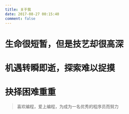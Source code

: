 ```yaml
---
title: 关于我
date: 2017-08-27 00:15:40
comment: false
---
```


# 生命很短暂，但是技艺却很高深

# 机遇转瞬即逝，探索难以捉摸

# 抉择困难重重

> 喜欢编程，爱上编程，为成为一名优秀的程序员而努力
